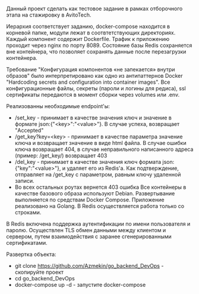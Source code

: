 Данный проект сделать как тестовое задание в рамках отборочного этапа на стажировку в AvitoTech.

Иерархия соответствует заданию, docker-compose находится в корневой папке, модули лежат в соотвтетствующих директориях. Каждый компонент содержит Dockerfile. Трафик к приложению проходит через nginx по порту 8089. Состояние базы Redis сохраняется вне контейнера, что позволяет сохранять данные после перезагрузки контейнера.

Требование "Конфигурация компонентов  «не запекается» внутри образов" было интерпретировано как одно из антипаттернов Docker "Hardcoding secrets and configuration into container images". Все конфигурационные файлы, секреты (пароли и логины для редиса), ssl сертификаты передаются в момент сборки через volumes или .env.


Реализованны необходимые endpoint'ы:
- /set_key - принимает в качестве значения ключ и значение в  формате json:{"\<key\>":"\<value\>"}. В случае успеха, возвращает "Accepted"
- /get_key?key=\<key\> - принимает в качестве параметра значение ключа и возвращает значение в виде html файла. В случае ошибки ключа возвращает 404, в случае неправильного написанного адреса (пример: /get_key/) возвращает 403
- /del_key - принимает в качестве значения ключ формата json:{"key":"\<value\>"}, и удаляет его из Redis'a. Как подтверждение, отправляет на /get_key с параметром, равным ключу удаленной записи.
- Во всех остальных роутах вернется 403 ошибка
  Все контейнеры в качестве базового образа используют Debian. Развертывание выполняется по средствам Docker Compose. Приложение реализовано на Golang. В Redis осуществляется работа только со строками.

В Redis включена поддержка аутентификации по имени пользователя и паролю. Осуществлен TLS обмен данными между клиентом и сервером, путем взаимодействия с заранее сгенерированными сертификатами.

Развертка объекта:
- git clone https://github.com/Azmekin/go_backend_DevOps - скопируйте проект
- cd go_backend_DevOps
- docker-compose up -d - запустите docker-compose

